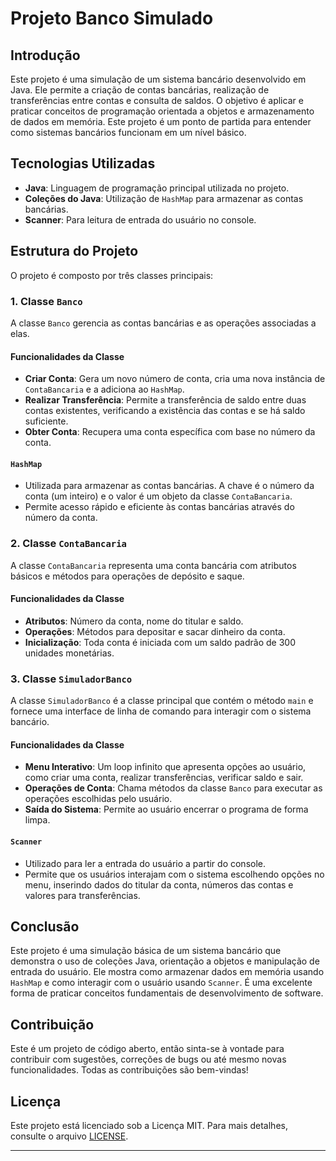 # Projeto Banco Simulado

## Introdução
Este projeto é uma simulação de um sistema bancário desenvolvido em Java. Ele permite a criação de contas bancárias, realização de transferências entre contas e consulta de saldos. O objetivo é aplicar e praticar conceitos de programação orientada a objetos e armazenamento de dados em memória. Este projeto é um ponto de partida para entender como sistemas bancários funcionam em um nível básico.

## Tecnologias Utilizadas
- **Java**: Linguagem de programação principal utilizada no projeto.
- **Coleções do Java**: Utilização de `HashMap` para armazenar as contas bancárias.
- **Scanner**: Para leitura de entrada do usuário no console.

## Estrutura do Projeto
O projeto é composto por três classes principais:

### 1. Classe `Banco`
A classe `Banco` gerencia as contas bancárias e as operações associadas a elas.

#### Funcionalidades da Classe
- **Criar Conta**: Gera um novo número de conta, cria uma nova instância de `ContaBancaria` e a adiciona ao `HashMap`.
- **Realizar Transferência**: Permite a transferência de saldo entre duas contas existentes, verificando a existência das contas e se há saldo suficiente.
- **Obter Conta**: Recupera uma conta específica com base no número da conta.

#### `HashMap`
- Utilizada para armazenar as contas bancárias. A chave é o número da conta (um inteiro) e o valor é um objeto da classe `ContaBancaria`.
- Permite acesso rápido e eficiente às contas bancárias através do número da conta.

### 2. Classe `ContaBancaria`
A classe `ContaBancaria` representa uma conta bancária com atributos básicos e métodos para operações de depósito e saque.

#### Funcionalidades da Classe
- **Atributos**: Número da conta, nome do titular e saldo.
- **Operações**: Métodos para depositar e sacar dinheiro da conta.
- **Inicialização**: Toda conta é iniciada com um saldo padrão de 300 unidades monetárias.

### 3. Classe `SimuladorBanco`
A classe `SimuladorBanco` é a classe principal que contém o método `main` e fornece uma interface de linha de comando para interagir com o sistema bancário.

#### Funcionalidades da Classe
- **Menu Interativo**: Um loop infinito que apresenta opções ao usuário, como criar uma conta, realizar transferências, verificar saldo e sair.
- **Operações de Conta**: Chama métodos da classe `Banco` para executar as operações escolhidas pelo usuário.
- **Saída do Sistema**: Permite ao usuário encerrar o programa de forma limpa.

#### `Scanner`
- Utilizado para ler a entrada do usuário a partir do console.
- Permite que os usuários interajam com o sistema escolhendo opções no menu, inserindo dados do titular da conta, números das contas e valores para transferências.

## Conclusão
Este projeto é uma simulação básica de um sistema bancário que demonstra o uso de coleções Java, orientação a objetos e manipulação de entrada do usuário. Ele mostra como armazenar dados em memória usando `HashMap` e como interagir com o usuário usando `Scanner`. É uma excelente forma de praticar conceitos fundamentais de desenvolvimento de software.

## Contribuição 

Este é um projeto de código aberto, então sinta-se à vontade para contribuir com sugestões, correções de bugs ou até mesmo novas funcionalidades. Todas as contribuições são bem-vindas!

## Licença 

Este projeto está licenciado sob a Licença MIT. Para mais detalhes, consulte o arquivo [LICENSE](LICENSE).

---

